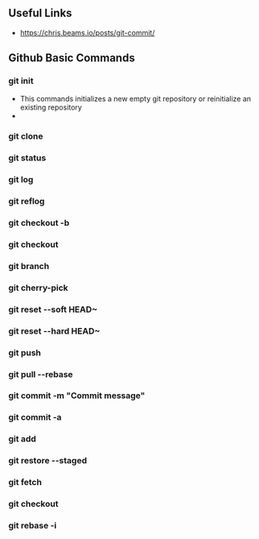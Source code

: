 ## Useful Links
* https://chris.beams.io/posts/git-commit/

## Github Basic Commands

### git init
* This commands initializes a new empty git repository or reinitialize an existing repository
* 

### git clone <https-url>
### git status
### git log
### git reflog
### git checkout -b <new-branch-name>
### git checkout <branch-name>
### git branch
### git cherry-pick
### git reset --soft HEAD~
### git reset --hard HEAD~
### git push
### git pull --rebase
### git commit -m "Commit message"
### git commit -a
### git add <file-name>
### git restore --staged <file-name>
### git fetch 
### git checkout <file-name>
### git rebase -i
